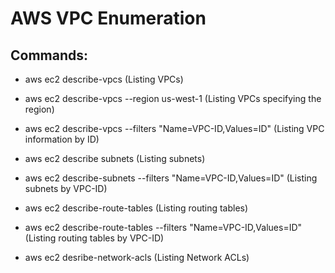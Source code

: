 # AWS VPC Enumeration

## Commands:

 - aws ec2 describe-vpcs (Listing VPCs)

 - aws ec2 describe-vpcs --region us-west-1 (Listing VPCs specifying the region)

 - aws ec2 describe-vpcs --filters "Name=VPC-ID,Values=ID" (Listing VPC information by ID)

 - aws ec2 describe subnets (Listing subnets)

 - aws ec2 describe-subnets --filters "Name=VPC-ID,Values=ID" (Listing subnets by VPC-ID)

 - aws ec2 describe-route-tables (Listing routing tables)

 - aws ec2 describe-route-tables --filters "Name=VPC-ID,Values=ID" (Listing routing tables by VPC-ID)

 - aws ec2 desribe-network-acls (Listing Network ACLs)
